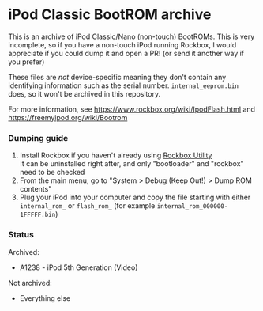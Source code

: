 # iPod Classic BootROM archive
This is an archive of iPod Classic/Nano (non-touch) BootROMs. This is very incomplete, so if you have a non-touch iPod running Rockbox, I would appreciate if you could dump it and open a PR! (or send it another way if you prefer)

These files are *not* device-specific meaning they don't contain any identifying information such as the serial number. `internal_eeprom.bin` does, so it won't be archived in this repository.

For more information, see https://www.rockbox.org/wiki/IpodFlash.html and https://freemyipod.org/wiki/Bootrom

### Dumping guide
1. Install Rockbox if you haven't already using [Rockbox Utility](https://www.rockbox.org/wiki/RockboxUtility#Download)  
It can be uninstalled right after, and only "bootloader" and "rockbox" need to be checked
2. From the main menu, go to "System > Debug (Keep Out!) > Dump ROM contents"
3. Plug your iPod into your computer and copy the file starting with either `internal_rom_` or `flash_rom_` (for example `internal_rom_000000-1FFFFF.bin`)

### Status
Archived:
 - A1238 - iPod 5th Generation (Video)

Not archived:
 - Everything else
